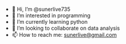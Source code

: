 - 👋 Hi, I’m @sunerlive735
- 👀 I’m interested in programming
- 🌱 I’m currently learning python
- 💞️ I’m looking to collaborate on data analysis
- 📫 How to reach me: sunerlive@gmail.com

<!---
sunerlive735/sunerlive735 is a ✨ special ✨ repository because its `README.md` (this file) appears on your GitHub profile.
You can click the Preview link to take a look at your changes.
--->
